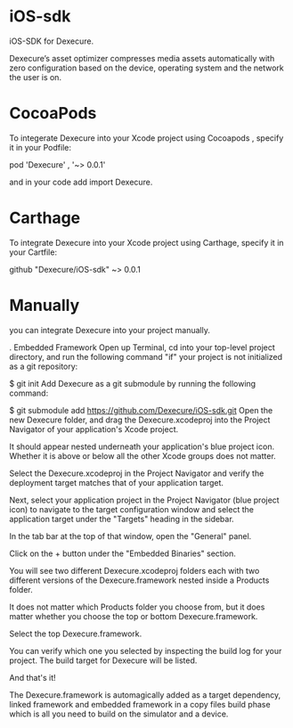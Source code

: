 # iOS-sdk
iOS-SDK for Dexecure.

Dexecure’s asset optimizer compresses media assets automatically with zero configuration based on the device, operating system and the network the user is on.

# CocoaPods
To integerate Dexecure into your Xcode project using Cocoapods , specify it in your Podfile:

pod 'Dexecure' , '~> 0.0.1'

and in your code add import Dexecure.

# Carthage 

To integrate Dexecure into your Xcode project using Carthage, specify it in your Cartfile:

github "Dexecure/iOS-sdk" ~> 0.0.1


# Manually

you can integrate Dexecure into your project manually.

. Embedded Framework
  Open up Terminal, cd into your top-level project directory, and run the following command "if" your project is not       initialized as a git repository:

  $ git init
Add Dexecure as a git submodule by running the following command:

$ git submodule add https://github.com/Dexecure/iOS-sdk.git
Open the new Dexecure folder, and drag the Dexecure.xcodeproj into the Project Navigator of your application's Xcode project.

It should appear nested underneath your application's blue project icon. Whether it is above or below all the other Xcode groups does not matter.

Select the Dexecure.xcodeproj in the Project Navigator and verify the deployment target matches that of your application target.

Next, select your application project in the Project Navigator (blue project icon) to navigate to the target configuration window and select the application target under the "Targets" heading in the sidebar.

In the tab bar at the top of that window, open the "General" panel.

Click on the + button under the "Embedded Binaries" section.

You will see two different Dexecure.xcodeproj folders each with two different versions of the Dexecure.framework nested inside a Products folder.

It does not matter which Products folder you choose from, but it does matter whether you choose the top or bottom Dexecure.framework.

Select the top Dexecure.framework.

You can verify which one you selected by inspecting the build log for your project. The build target for Dexecure will be listed.

And that's it!

The Dexecure.framework is automagically added as a target dependency, linked framework and embedded framework in a copy files build phase which is all you need to build on the simulator and a device.
